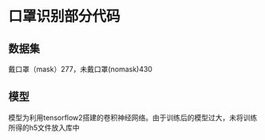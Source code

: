 # 口罩识别部分代码
## 数据集
戴口罩（mask）277，未戴口罩(nomask)430
## 模型
模型为利用tensorflow2搭建的卷积神经网络。由于训练后的模型过大，未将训练所得的h5文件放入库中
